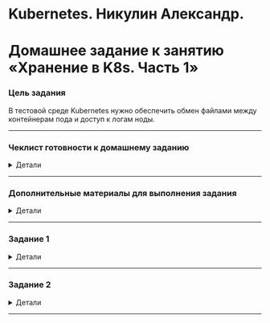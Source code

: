 # Kubernetes. Никулин Александр.
# Домашнее задание к занятию «Хранение в K8s. Часть 1»

### Цель задания

В тестовой среде Kubernetes нужно обеспечить обмен файлами между контейнерам пода и доступ к логам ноды.

------

### Чеклист готовности к домашнему заданию
<details>
  <summary>Детали</summary>

  1. Установленное K8s-решение (например, MicroK8S).
  2. Установленный локальный kubectl.
  3. Редактор YAML-файлов с подключенным GitHub-репозиторием.

  > Все работы проводятся на \
  > ![alt text](images/image100.png)
</details>

------

### Дополнительные материалы для выполнения задания
<details>
  <summary>Детали</summary>

  1. [Инструкция по установке MicroK8S](https://microk8s.io/docs/getting-started).
  2. [Описание Volumes](https://kubernetes.io/docs/concepts/storage/volumes/).
  3. [Описание Multitool](https://github.com/wbitt/Network-MultiTool).
</details>

------

### Задание 1 
<details>
  <summary>Детали</summary>

  **Что нужно сделать**

  Создать Deployment приложения, состоящего из двух контейнеров и обменивающихся данными.

  1. Создать Deployment приложения, состоящего из контейнеров busybox и multitool.
      > [Манифест](src/logs.deployment.yaml) \
      > ![alt text](images/image99.png) \
      > ![alt text](images/image98.png)
  2. Сделать так, чтобы busybox писал каждые пять секунд в некий файл в общей директории.
  3. Обеспечить возможность чтения файла контейнером multitool.
  4. Продемонстрировать, что multitool может читать файл, который периодоически обновляется.
      > ![alt text](images/image97.png) \
      > ![alt text](images/image96.png) \
      > ![alt text](images/image95.png)
  5. Предоставить манифесты Deployment в решении, а также скриншоты или вывод команды из п. 4.
      > Ход решения представлен выше
</details>

------

### Задание 2
<details>
  <summary>Детали</summary>

  **Что нужно сделать**

  Создать DaemonSet приложения, которое может прочитать логи ноды.

  1. Создать DaemonSet приложения, состоящего из multitool.
      > [Манифест](src/logs.daemonset.yaml) \
      > ![alt text](images/image94.png) \
      > ![alt text](images/image93.png)
  2. Обеспечить возможность чтения файла `/var/log/syslog` кластера MicroK8S.
  3. Продемонстрировать возможность чтения файла изнутри пода.
      > ![alt text](images/image92.png)
  4. Предоставить манифесты Deployment, а также скриншоты или вывод команды из п. 2.
      > Ход решения представлен выше
</details>

------
